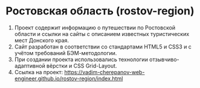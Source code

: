 # Ростовская область (rostov-region)
1. Проект содержит информацию о путешествии по Ростовской области и ссылки на сайты с описанием известных туристических мест Донского края.
2. Сайт разработан в соответствии со стандартами HTML5 и CSS3 и с учётом требований БЭМ-методологии.
3. При создании проекта использовались технологии отзывчиво-адаптивной вёрстки и CSS Grid-Layout.
4. Ссылка на проект: https://vadim-cherepanov-web-engineer.github.io/rostov-region/index.html
